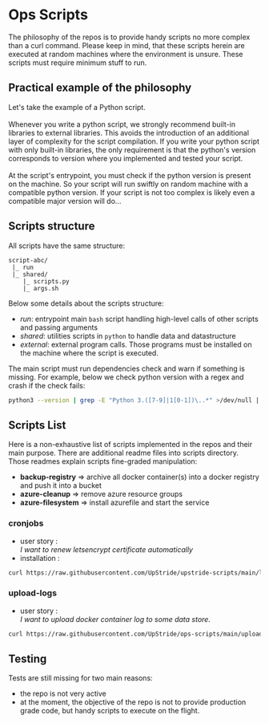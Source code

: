# Ops Scripts

The philosophy of the repos is to provide handy scripts no more complex than a curl command. Please keep in mind, that these scripts herein are executed at random machines where the environment is unsure.
These scripts must require minimum stuff to run. 

## Practical example of the philosophy
Let's take the example of a Python script.<br><br>
Whenever you write a python script, we strongly recommend built-in libraries to external libraries. This avoids the introduction of an additional layer of complexity for the script compilation. 
If you write your python script with only built-in libraries, the only requirement is that the python's version corresponds to version where you implemented and tested your script.<br><br> 
At the script's entrypoint, you must check if the python version is present on the machine. So your script will run swiftly on random machine with a compatible python version. If your script is not too complex is likely even a compatible major version will do...

## Scripts structure 
All scripts have the same structure:
````
script-abc/
 |_ run
 |_ shared/ 
    |_ scripts.py
    |_ args.sh
````

Below some details about the scripts structure:
- *run*: entrypoint main `bash` script handling high-level calls of other scripts and passing arguments
- *shared*: utilities scripts in `python` to handle data and datastructure
- *external*: external program calls. Those programs must be installed on the machine where the script is executed. 

The main script must run dependencies check and warn if something is missing. For example, below we check python version with a regex and crash if the check fails:
````bash
python3 --version | grep -E "Python 3.([7-9]|1[0-1])\..*" >/dev/null ||  { echo "Python version is not between 3.7 and 3.11"; exit 2; }
````

## Scripts List 
Here is a non-exhaustive list of scripts implemented in the repos and their main purpose. 
There are additional readme files into scripts directory. Those readmes explain scripts fine-graded manipulation:
- **backup-registry** => archive all docker container(s) into a docker registry and push it into a bucket
- **azure-cleanup** => remove azure resource groups
- **azure-filesystem** => install azurefile and start the service

### cronjobs
- user story :<br/>
*I want to renew letsencrypt certificate automatically*
- installation :
```bash
curl https://raw.githubusercontent.com/UpStride/upstride-scripts/main/letsencrypt/renew-certs.sh | sudo bash
```

### upload-logs
- user story :<br/>
*I want to upload docker container log to some data store.*
```bash
curl https://raw.githubusercontent.com/UpStride/ops-scripts/main/upload-logs/install |sudo bash
```


## Testing
Tests are still missing for two main reasons:
- the repo is not very active
- at the moment, the objective of the repo is not to provide production grade code, but handy scripts to execute on the flight.
